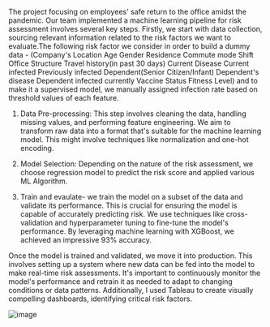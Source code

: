 The project focusing on employees' safe return to the office amidst the pandemic. Our team implemented a machine learning pipeline for risk assessment involves several key steps. Firstly, we start with data collection, sourcing relevant information related to the risk factors we want to evaluate.The following risk factor we consider in order to build a dummy data -
(Company's Location	Age	Gender	Residence	Commute mode	Shift	Office Structure	Travel history(in past 30 days)	Current Disease	Current infected	Previously infected	Dependent(Senior Citizen/Infant)	Dependent's disease	Dependent infected currently	Vaccine Status	Fitness Level) and to make it a supervised model, we manually assigned infection rate based on threshold values of each feature.


1. Data Pre-processing: This step involves cleaning the data, handling missing values, and performing feature engineering. We aim to transform raw data into a format that's suitable for the machine learning model. This might involve techniques like normalization and one-hot encoding.

2. Model Selection: Depending on the nature of the risk assessment, we choose regression model to predict the risk score and applied various ML Algorithm.

3. Train and evaulate- we train the model on a subset of the data and validate its performance. This is crucial for ensuring the model is capable of accurately predicting risk. We use techniques like cross-validation and hyperparameter tuning to fine-tune the model's performance. By leveraging machine learning with XGBoost, we achieved an impressive 93% accuracy. 

Once the model is trained and validated, we move it into production. This involves setting up a system where new data can be fed into the model to make real-time risk assessments. It's important to continuously monitor the model's performance and retrain it as needed to adapt to changing conditions or data patterns. Additionally, I used Tableau to create visually compelling dashboards, identifying critical risk factors. 
 
![image](https://github.com/aaru9dua/Machine-learning/assets/46483403/8d063432-e004-43d1-93cb-c009bef64fee)
